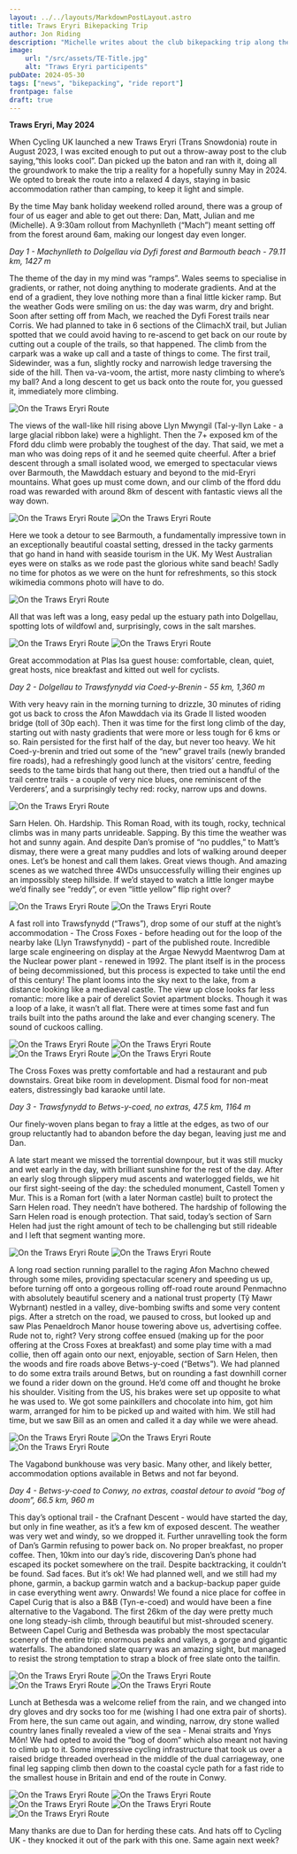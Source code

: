 ```yaml
---
layout: ../../layouts/MarkdownPostLayout.astro
title: Traws Eryri Bikepacking Trip
author: Jon Riding
description: "Michelle writes about the club bikepacking trip along the Traws Eryri route"
image:
    url: "/src/assets/TE-Title.jpg"
    alt: "Traws Eryri participents"
pubDate: 2024-05-30
tags: ["news", "bikepacking", "ride report"]
frontpage: false
draft: true
---
```

**Traws Eryri, May 2024**

When Cycling UK launched a new Traws Eryri (Trans Snowdonia) route in August 2023, I was excited enough to put out a throw-away post to the club saying,“this looks cool”. Dan picked up the baton and ran with it, doing all the groundwork to make the trip a reality for a hopefully sunny May in 2024. We opted to break the route into a relaxed 4 days, staying in basic accommodation rather than camping, to keep it light and simple.

By the time May bank holiday weekend rolled around, there was a group of four of us eager and able to get out there: Dan, Matt, Julian and me (Michelle). A 9:30am rollout from Machynlleth (“Mach”) meant setting off from the forest around 6am, making our longest day even longer.

*Day 1 - Machynlleth to Dolgellau via Dyfi forest and Barmouth beach - 79.11 km, 1427 m*

The theme of the day in my mind was “ramps”. Wales seems to specialise in gradients, or rather, not doing anything to moderate gradients. And at the end of a gradient, they love nothing more than a final little kicker ramp. But the weather Gods were smiling on us: the day was warm, dry and bright. Soon after setting off from Mach, we reached the Dyfi Forest trails near Corris. We had planned to take in 6 sections of the ClimachX trail, but Julian spotted that we could avoid having to re-ascend to get back on our route by cutting out a couple of the trails, so that happened. The climb from the carpark was a wake up call and a taste of things to come. The first trail, Sidewinder, was a fun, slightly rocky and narrowish ledge traversing the side of the hill. Then va-va-voom, the artist, more nasty climbing to where’s my ball? And a long descent to get us back onto the route for, you guessed it, immediately more climbing.

![On the Traws Eryri Route](../../assets/TE-01.jpg)

The views of the wall-like hill rising above Llyn Mwyngil (Tal-y-llyn Lake -  a large glacial ribbon lake) were a highlight. Then the 7+ exposed km of the Fford ddu climb were probably the toughest of the day. That said, we met a man who was doing reps of it and he seemed quite cheerful. After a brief descent through a small isolated wood, we emerged to spectacular views over Barmouth, the Mawddach estuary and beyond to the mid-Eryri mountains. What goes up must come down, and our climb of the fford ddu road was rewarded with around 8km of descent with fantastic views all the way down. 

![On the Traws Eryri Route](../../assets/TE-02.jpg)
![On the Traws Eryri Route](../../assets/TE-03.jpg)

Here we took a detour to see Barmouth, a fundamentally impressive town in an exceptionally beautiful coastal setting, dressed in the tacky garments that go hand in hand with seaside tourism in the UK. My West Australian eyes were on stalks as we rode past the glorious white sand beach! Sadly no time for photos as we were on the hunt for refreshments, so this stock wikimedia commons photo will have to do.

![On the Traws Eryri Route](../../assets/TE-04.jpg)

All that was left was a long, easy pedal up the estuary path into Dolgellau, spotting lots of wildfowl and, surprisingly, cows in the salt marshes.

![On the Traws Eryri Route](../../assets/TE-05.jpg)
![On the Traws Eryri Route](../../assets/TE-06.jpg)

Great accommodation at Plas Isa guest house: comfortable, clean, quiet, great hosts, nice breakfast and kitted out well for cyclists.

*Day 2 - Dolgellau to Trawsfynydd via Coed-y-Brenin - 55 km, 1,360 m*

With very heavy rain in the morning turning to drizzle, 30 minutes of riding got us back to cross the Afon Mawddach via its Grade II listed wooden bridge (toll of 30p each). Then it was time for the first long climb of the day, starting out with nasty gradients that were more or less tough for 6 kms or so. Rain persisted for the first half of the day, but never too heavy. We hit Coed-y-brenin and tried out some of the “new” gravel trails (newly branded fire roads), had a refreshingly good lunch at the visitors’ centre, feeding seeds to the tame birds that hang out there, then tried out a handful of the trail centre trails - a couple of very nice blues, one reminiscent of the Verderers’, and a surprisingly techy red: rocky, narrow ups and downs.

![On the Traws Eryri Route](../../assets/TE-07.jpg)

Sarn Helen. Oh. Hardship. This Roman Road, with its tough, rocky, technical climbs was in many parts unrideable. Sapping. By this time the weather was hot and sunny again. And despite Dan’s promise of “no puddles,” to Matt’s dismay, there were a great many puddles and lots of walking around deeper ones. Let’s be honest and call them lakes. Great views though. And amazing scenes as we watched three 4WDs unsuccessfully willing their engines up an impossibly steep hillside. If we’d stayed to watch a little longer maybe we’d finally see “reddy”, or even “little yellow” flip right over? 

![On the Traws Eryri Route](../../assets/TE-08.jpg)
![On the Traws Eryri Route](../../assets/TE-09.jpg)

A fast roll into Trawsfynydd (“Traws”), drop some of our stuff at the night’s accommodation - The Cross Foxes - before heading out for the loop of the nearby lake (Llyn Trawsfynydd) - part of the published route. Incredible large scale engineering on display at the Argae Newydd Maentwrog Dam at the Nuclear power plant - renewed in 1992. The plant itself is in the process of being decommissioned, but this process is expected to take until the end of this century! The plant looms into the sky next to the lake, from a distance looking like a mediaeval castle. The view up close looks far less romantic: more like a pair of derelict Soviet apartment blocks. Though it was a loop of a lake, it wasn’t all flat. There were at times some fast and fun trails built into the paths around the lake and ever changing scenery. The sound of cuckoos calling.

![On the Traws Eryri Route](../../assets/TE-10.jpg)
![On the Traws Eryri Route](../../assets/TE-11.jpg)
![On the Traws Eryri Route](../../assets/TE-12.jpg)
![On the Traws Eryri Route](../../assets/TE-13.jpg)
 
The Cross Foxes was pretty comfortable and had a restaurant and pub downstairs. Great bike room in development. Dismal food for non-meat eaters, distressingly bad karaoke until late.

*Day 3 - Trawsfynydd to Betws-y-coed, no extras, 47.5 km, 1164 m*

Our finely-woven plans began to fray a little at the edges, as two of our group reluctantly had to abandon before the day began, leaving just me and Dan.

A late start meant we missed the torrential downpour, but it was still mucky and wet early in the day, with brilliant sunshine for the rest of the day. After an early slog through slippery mud ascents and waterlogged fields, we hit our first sight-seeing of the day: the scheduled monument, Castell Tomen y Mur. This is a Roman fort (with a later Norman castle) built to protect the Sarn Helen road. They needn’t have bothered. The hardship of following the Sarn Helen road is enough protection. That said, today’s section of Sarn Helen had just the right amount of tech to be challenging but still rideable and I left that segment wanting more.

![On the Traws Eryri Route](../../assets/TE-14.jpg)
![On the Traws Eryri Route](../../assets/TE-15.jpg)

A long road section running parallel to the raging Afon Machno chewed through some miles, providing spectacular scenery and speeding us up, before turning off onto a gorgeous rolling off-road route around Penmachno with absolutely beautiful scenery and a national trust property (Tŷ Mawr Wybrnant) nestled in a valley, dive-bombing swifts and some very content pigs. After a stretch on the road, we paused to cross, but looked up and saw Plas Penaeldroch Manor house towering above us, advertising coffee. Rude not to, right? Very strong coffee ensued (making up for the poor offering at the Cross Foxes at breakfast) and some play time with a mad collie, then off again onto our next, enjoyable, section of Sarn Helen, then the woods and fire roads above Betws-y-coed (“Betws”). We had planned to do some extra trails around Betws, but on rounding a fast downhill corner we found a rider down on the ground. He’d come off and thought he broke his shoulder. Visiting from the US, his brakes were set up opposite to what he was used to. We got some painkillers and chocolate into him, got him warm, arranged for him to be picked up and waited with him. We still had time, but we saw Bill as an omen and called it a day while we were ahead.

![On the Traws Eryri Route](../../assets/TE-16.jpg)
![On the Traws Eryri Route](../../assets/TE-17.jpg)
![On the Traws Eryri Route](../../assets/TE-18.jpg)

The Vagabond bunkhouse was very basic. Many other, and likely better, accommodation options available in Betws and not far beyond.

*Day 4 - Betws-y-coed to Conwy, no extras, coastal detour to avoid “bog of doom”, 66.5 km, 960 m*

This day’s optional trail - the Crafnant Descent - would have started the day, but only in fine weather, as it’s a few km of exposed descent. The weather was very wet and windy, so we dropped it. Further unravelling took the form of Dan’s Garmin refusing to power back on. No proper breakfast, no proper coffee. Then, 10km into our day’s ride, discovering Dan’s phone had escaped its pocket somewhere on the trail. Despite backtracking, it couldn’t be found. Sad faces. But it’s ok! We had planned well, and we still had my phone, garmin, a backup garmin watch and a backup-backup paper guide in case everything went awry. Onwards! We found a nice place for coffee in Capel Curig that is also a B&B (Tyn-e-coed) and would have been a fine alternative to the Vagabond. The first 26km of the day were pretty much one long steady-ish climb, through beautiful but mist-shrouded scenery. Between Capel Curig and Bethesda was probably the most spectacular scenery of the entire trip: enormous peaks and valleys, a gorge and gigantic waterfalls. The abandoned slate quarry was an amazing sight, but managed to resist the strong temptation to strap a block of free slate onto the tailfin.

![On the Traws Eryri Route](../../assets/TE-19.jpg)
![On the Traws Eryri Route](../../assets/TE-20.jpg)
![On the Traws Eryri Route](../../assets/TE-21.jpg)
![On the Traws Eryri Route](../../assets/TE-22.jpg)

Lunch at Bethesda was a welcome relief from the rain, and we changed into dry gloves and dry socks too for me (wishing I had one extra pair of shorts). From here, the sun came out again, and winding, narrow, dry stone walled country lanes finally revealed a view of the sea - Menai straits and Ynys Môn! We had opted to avoid the “bog of doom” which also meant not having to climb up to it. Some impressive cycling infrastructure that took us over a raised bridge threaded overhead in the middle of the dual carriageway, one final leg sapping climb then down to the coastal cycle path for a fast ride to the smallest house in Britain and end of the route in Conwy.

![On the Traws Eryri Route](../../assets/TE-23.jpg)
![On the Traws Eryri Route](../../assets/TE-24.jpg)
![On the Traws Eryri Route](../../assets/TE-25.jpg)
![On the Traws Eryri Route](../../assets/TE-26.jpg)
![On the Traws Eryri Route](../../assets/TE-27.jpg)

Many thanks are due to Dan for herding these cats. And hats off to Cycling UK - they knocked it out of the park with this one. Same again next week?
